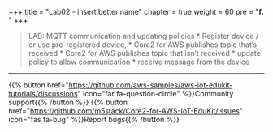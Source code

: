 +++
title = "Lab02 - insert better name"
chapter = true
weight = 60
pre = "<b>f. </b>"
+++


>  LAB: MQTT communication and updating policies
>     * Register device / or use pre-registered device, 
>     * Core2 for AWS publishes topic that’s received
>     * Core2 for AWS publishes topic that isn’t received
>     * update  policy to allow communication
>     * receive message from the device




---
{{% button href="https://github.com/aws-samples/aws-iot-edukit-tutorials/discussions" icon="far fa-question-circle" %}}Community support{{% /button %}} {{% button href="https://github.com/m5stack/Core2-for-AWS-IoT-EduKit/issues" icon="fas fa-bug" %}}Report bugs{{% /button %}}